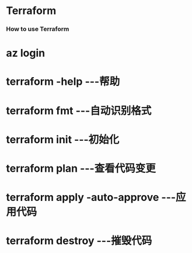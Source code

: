 # Terraform


### How to use Terraform 

# az login 
# terraform -help                  ---帮助
# terraform fmt                    ---自动识别格式
# terraform init                   ---初始化
# terraform plan                   ---查看代码变更
# terraform apply -auto-approve    ---应用代码
# terraform destroy                ---摧毁代码  
#